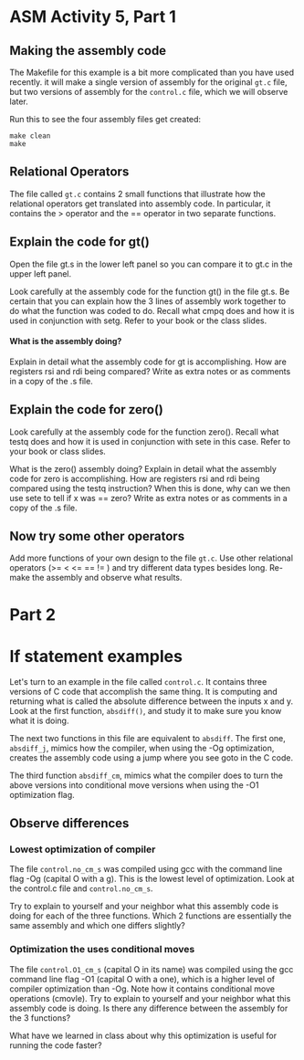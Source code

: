 # ASM Activity 5, Part 1

## Making the assembly code

The Makefile for this example is a bit more complicated than you have used recently. it will make a single version of assembly for the original `gt.c` file, but two versions of assembly for the `control.c` file, which we will observe later.

Run this to see the four assembly files get created:

    make clean
    make

## Relational Operators

The file called `gt.c` contains 2 small functions that illustrate how the relational operators get translated into assembly code. In particular, it contains the > operator and the == operator in two separate functions.

## Explain the code for gt()

Open the file gt.s in the lower left panel so you can compare it to gt.c in the upper left panel.

Look carefully at the assembly code for the function gt() in the file gt.s. Be certain that you can explain how the 3 lines of assembly work together to do what the function was coded to do. Recall what cmpq does and how it is used in conjunction with setg. Refer to your book or the class slides.

#### What is the assembly doing?

Explain in detail what the assembly code for gt is accomplishing. How are registers rsi and rdi being compared? Write as extra notes or as comments in a copy of the .s file.


## Explain the code for zero()

Look carefully at the assembly code for the function zero(). Recall what testq does and how it is used in conjunction with sete in this case. Refer to your book or class slides.

What is the zero() assembly doing?
Explain in detail what the assembly code for zero is accomplishing. How are registers rsi and rdi being compared using the testq instruction? When this is done, why can we then use sete to tell if x was == zero?  Write as extra notes or as comments in a copy of the .s file.


## Now try some other operators

Add more functions of your own design to the file `gt.c`. Use other relational operators (>=  <  <=  ==  != ) and try different data types besides long. Re-make the assembly and observe what results.

# Part 2

# If statement examples

Let's turn to an example in the file called `control.c`. It contains three versions of C code that accomplish the same thing. It is computing and returning what is called the absolute difference between the inputs x and y. Look at the first function, `absdiff()`, and study it to make sure you know what it is doing.

The next two functions in this file are equivalent to `absdiff`. The first one, `absdiff_j`, mimics how the compiler, when using the -Og optimization, creates the assembly code using a jump where you see goto in the C code.

The third function `absdiff_cm`, mimics what the compiler does to turn the above versions into conditional move versions when using the -O1 optimization flag.

## Observe differences

### Lowest optimization of compiler

The file `control.no_cm_s` was compiled using gcc with the command line flag -Og (capital O with a g). This is the lowest level of optimization. Look at the control.c file and `control.no_cm_s`.

Try to explain to yourself and your neighbor what this assembly code is doing for each of the three functions. Which 2 functions are essentially the same assembly and which one differs slightly?

### Optimization the uses conditional moves

The file `control.O1_cm_s` (capital O in its name) was compiled using the gcc command line flag -O1 (capital O with a one), which is a higher level of compiler optimization than -Og. Note how it contains conditional move operations (cmovle). Try to explain to yourself and your neighbor what this assembly code is doing. Is there any difference between the assembly for the 3 functions?

What have we learned in class about why this optimization is useful for running the code faster?
